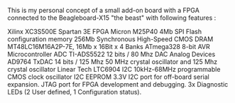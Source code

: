 
This is my personal concept of a small add-on board with a FPGA connected to the Beagleboard-X15 "the beast" with following features : 

Xilinx XC3S500E Spartan 3E FPGA
Micron M25P40 4Mb SPI Flash configuration memory
256Mb Synchronous High-Speed CMOS DRAM MT48LC16M16A2P-7E, 16Mb x 16Bit x 4 Banks
ATmega328 8-bit AVR Microcontroller
ADC TI-ADS5522 12 bits / 80 Mhz
DAC Analog Devices AD9764 TxDAC 14 bits / 125 Mhz
50 MHz crystal oscillator and 125 Mhz crystal oscillator
Linear Tech LTC6904 I2C 10kHz-68MHz programmable CMOS clock oscillator
I2C EEPROM
3.3V I2C port for off-board serial expansion.
JTAG port for FPGA development and debugging.
3x Diagnostic LEDs (2 User defined, 1 Configuration status).
